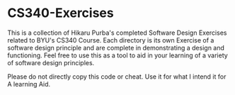 # CS340-Exercises
This is a collection of Hikaru Purba's completed Software Design Exercises related to BYU's CS340 Course. Each directory is its own Exercise of a software design principle and are complete in demonstrating a design and functioning. Feel free to use this as a tool to aid in your learning of a variety of software design principles.

Please do not directly copy this code or cheat. Use it for what I intend it for A learning Aid.
